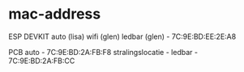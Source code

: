 # mac-address

ESP DEVKIT
  auto (lisa)
  wifi (glen)
  ledbar (glen)    - 7C:9E:BD:EE:2E:A8

PCB
  auto             - 7C:9E:BD:2A:FB:F8
  stralingslocatie - 
  ledbar           - 7C:9E:BD:2A:FB:CC
